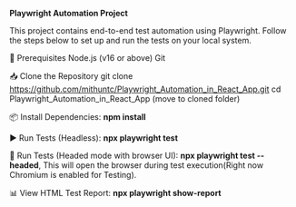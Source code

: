 **Playwright Automation Project**

This project contains end-to-end test automation using Playwright. Follow the steps below to set up and run the tests on your local system.

🔧 Prerequisites
Node.js (v16 or above)
Git

📥 Clone the Repository
git clone https://github.com/mithuntc/Playwright_Automation_in_React_App.git
cd Playwright_Automation_in_React_App (move to cloned folder)

📦 Install Dependencies:
**npm install**

▶️ Run Tests (Headless):
**npx playwright test**

🧪 Run Tests (Headed mode with browser UI):
**npx playwright test --headed**, 
This will open the browser during test execution(Right now Chromium is enabled for Testing).

📊 View HTML Test Report:
**npx playwright show-report**


